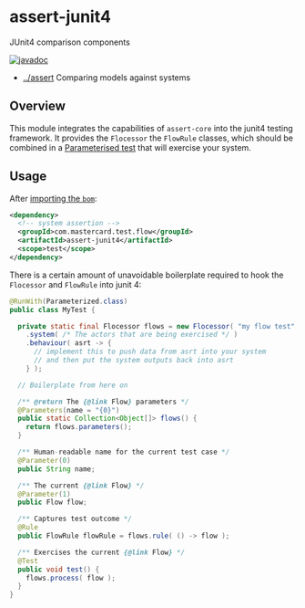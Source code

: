 
<!-- title start -->

# assert-junit4

JUnit4 comparison components

[![javadoc](https://javadoc.io/badge2/com.mastercard.test.flow/assert-junit4/javadoc.svg)](https://javadoc.io/doc/com.mastercard.test.flow/assert-junit4)

 * [../assert](..) Comparing models against systems

<!-- title end -->

## Overview

This module integrates the capabilities of `assert-core` into the junit4 testing framework.
It provides the `Flocessor` the `FlowRule` classes, which should be combined in a [Parameterised test](https://github.com/junit-team/junit4/wiki/parameterized-tests) that will exercise your system.

## Usage

After [importing the `bom`](../../bom):

```xml
<dependency>
  <!-- system assertion -->
  <groupId>com.mastercard.test.flow</groupId>
  <artifactId>assert-junit4</artifactId>
  <scope>test</scope>
</dependency>
```

There is a certain amount of unavoidable boilerplate required to hook the `Flocessor` and `FlowRule` into junit 4:

```java
@RunWith(Parameterized.class)
public class MyTest {

  private static final Flocessor flows = new Flocessor( "my flow test", mySystemModel )
    .system( /* The actors that are being exercised */ )
    .behaviour( asrt -> {
      // implement this to push data from asrt into your system 
      // and then put the system outputs back into asrt
    } );

  // Boilerplate from here on

  /** @return The {@link Flow} parameters */
  @Parameters(name = "{0}")
  public static Collection<Object[]> flows() {
    return flows.parameters();
  }

  /** Human-readable name for the current test case */
  @Parameter(0)
  public String name;

  /** The current {@link Flow} */
  @Parameter(1)
  public Flow flow;

  /** Captures test outcome */
  @Rule
  public FlowRule flowRule = flows.rule( () -> flow );

  /** Exercises the current {@link Flow} */
  @Test
  public void test() {
    flows.process( flow );
  }
}
```
